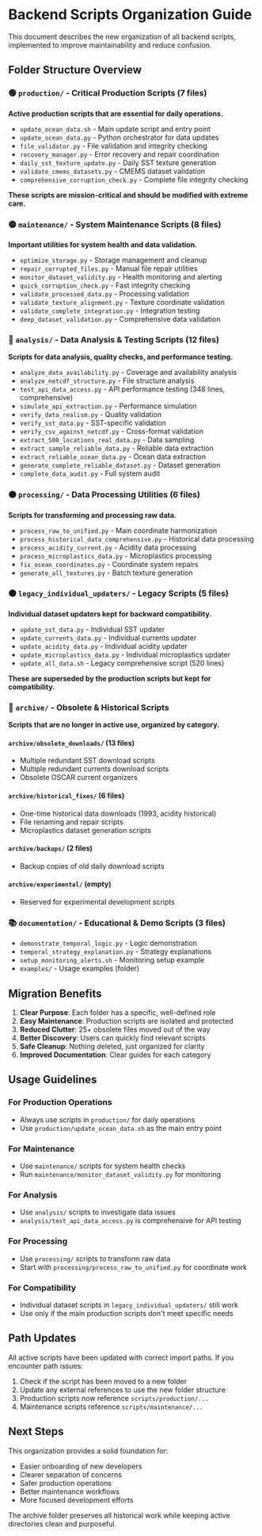 # Backend Scripts Organization Guide

This document describes the new organization of all backend scripts, implemented to improve maintainability and reduce confusion.

## Folder Structure Overview

### 🟢 `production/` - Critical Production Scripts (7 files)
**Active production scripts that are essential for daily operations.**

- `update_ocean_data.sh` - Main update script and entry point
- `update_ocean_data.py` - Python orchestrator for data updates
- `file_validator.py` - File validation and integrity checking
- `recovery_manager.py` - Error recovery and repair coordination
- `daily_sst_texture_update.py` - Daily SST texture generation
- `validate_cmems_datasets.py` - CMEMS dataset validation
- `comprehensive_corruption_check.py` - Complete file integrity checking

**These scripts are mission-critical and should be modified with extreme care.**

### 🟡 `maintenance/` - System Maintenance Scripts (8 files)
**Important utilities for system health and data validation.**

- `optimize_storage.py` - Storage management and cleanup
- `repair_corrupted_files.py` - Manual file repair utilities
- `monitor_dataset_validity.py` - Health monitoring and alerting
- `quick_corruption_check.py` - Fast integrity checking
- `validate_processed_data.py` - Processing validation
- `validate_texture_alignment.py` - Texture coordinate validation
- `validate_complete_integration.py` - Integration testing
- `deep_dataset_validation.py` - Comprehensive data validation

### 🔵 `analysis/` - Data Analysis & Testing Scripts (12 files)
**Scripts for data analysis, quality checks, and performance testing.**

- `analyze_data_availability.py` - Coverage and availability analysis
- `analyze_netcdf_structure.py` - File structure analysis
- `test_api_data_access.py` - API performance testing (348 lines, comprehensive)
- `simulate_api_extraction.py` - Performance simulation
- `verify_data_realism.py` - Quality validation
- `verify_sst_data.py` - SST-specific validation
- `verify_csv_against_netcdf.py` - Cross-format validation
- `extract_500_locations_real_data.py` - Data sampling
- `extract_sample_reliable_data.py` - Reliable data extraction
- `extract_reliable_ocean_data.py` - Ocean data extraction
- `generate_complete_reliable_dataset.py` - Dataset generation
- `complete_data_audit.py` - Full system audit

### 🟠 `processing/` - Data Processing Utilities (6 files)
**Scripts for transforming and processing raw data.**

- `process_raw_to_unified.py` - Main coordinate harmonization
- `process_historical_data_comprehensive.py` - Historical data processing
- `process_acidity_current.py` - Acidity data processing
- `process_microplastics_data.py` - Microplastics processing
- `fix_ocean_coordinates.py` - Coordinate system repairs
- `generate_all_textures.py` - Batch texture generation

### 🟤 `legacy_individual_updaters/` - Legacy Scripts (5 files)
**Individual dataset updaters kept for backward compatibility.**

- `update_sst_data.py` - Individual SST updater
- `update_currents_data.py` - Individual currents updater
- `update_acidity_data.py` - Individual acidity updater
- `update_microplastics_data.py` - Individual microplastics updater
- `update_all_data.sh` - Legacy comprehensive script (520 lines)

**These are superseded by the production scripts but kept for compatibility.**

### 🔴 `archive/` - Obsolete & Historical Scripts
**Scripts that are no longer in active use, organized by category.**

#### `archive/obsolete_downloads/` (13 files)
- Multiple redundant SST download scripts
- Multiple redundant currents download scripts
- Obsolete OSCAR current organizers

#### `archive/historical_fixes/` (6 files)
- One-time historical data downloads (1993, acidity historical)
- File renaming and repair scripts
- Microplastics dataset generation scripts

#### `archive/backups/` (2 files)
- Backup copies of old daily download scripts

#### `archive/experimental/` (empty)
- Reserved for experimental development scripts

### 📚 `documentation/` - Educational & Demo Scripts (3 files)
- `demonstrate_temporal_logic.py` - Logic demonstration
- `temporal_strategy_explanation.py` - Strategy explanations
- `setup_monitoring_alerts.sh` - Monitoring setup example
- `examples/` - Usage examples (folder)

## Migration Benefits

1. **Clear Purpose**: Each folder has a specific, well-defined role
2. **Easy Maintenance**: Production scripts are isolated and protected
3. **Reduced Clutter**: 25+ obsolete files moved out of the way
4. **Better Discovery**: Users can quickly find relevant scripts
5. **Safe Cleanup**: Nothing deleted, just organized for clarity
6. **Improved Documentation**: Clear guides for each category

## Usage Guidelines

### For Production Operations
- Always use scripts in `production/` for daily operations
- Use `production/update_ocean_data.sh` as the main entry point

### For Maintenance
- Use `maintenance/` scripts for system health checks
- Run `maintenance/monitor_dataset_validity.py` for monitoring

### For Analysis
- Use `analysis/` scripts to investigate data issues
- `analysis/test_api_data_access.py` is comprehensive for API testing

### For Processing
- Use `processing/` scripts to transform raw data
- Start with `processing/process_raw_to_unified.py` for coordinate work

### For Compatibility
- Individual dataset scripts in `legacy_individual_updaters/` still work
- Use only if the main production scripts don't meet specific needs

## Path Updates

All active scripts have been updated with correct import paths. If you encounter path issues:

1. Check if the script has been moved to a new folder
2. Update any external references to use the new folder structure
3. Production scripts now reference `scripts/production/...`
4. Maintenance scripts reference `scripts/maintenance/...`

## Next Steps

This organization provides a solid foundation for:
- Easier onboarding of new developers
- Clearer separation of concerns
- Safer production operations
- Better maintenance workflows
- More focused development efforts

The archive folder preserves all historical work while keeping active directories clean and purposeful.
